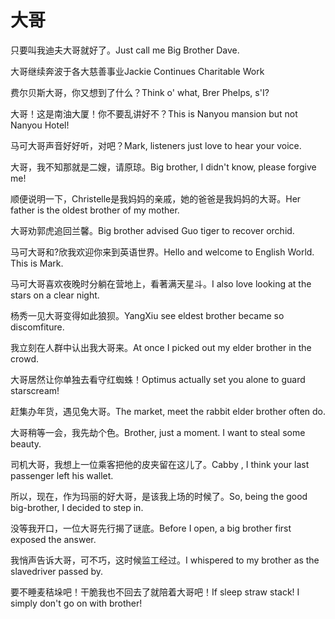 # 大哥

<p><span class="chinese">只要叫我迪夫大哥就好了。</span><span class="english">Just call me Big Brother Dave.</span></p>

<p><span class="chinese">大哥继续奔波于各大慈善事业</span><span class="english">Jackie Continues Charitable Work</span></p>

<p><span class="chinese">费尔贝斯大哥，你又想到了什么？</span><span class="english">Think o' what, Brer Phelps, s'I?</span></p>

<p><span class="chinese">大哥！这是南油大厦！你不要乱讲好不？</span><span class="english">This is Nanyou mansion but not Nanyou Hotel!</span></p>

<p><span class="chinese">马可大哥声音好好听，对吧？</span><span class="english">Mark, listeners just love to hear your voice.</span></p>

<p><span class="chinese">大哥，我不知那就是二嫂，请原琼。</span><span class="english">Big brother, I didn't know, please forgive me!</span></p>

<p><span class="chinese">顺便说明一下，Christelle是我妈妈的亲戚，她的爸爸是我妈妈的大哥。</span><span class="english">Her father is the oldest brother of my mother.</span></p>

<p><span class="chinese">大哥劝郭虎追回兰馨。</span><span class="english">Big brother advised Guo tiger to recover orchid.</span></p>

<p><span class="chinese">马可大哥和?欣我欢迎你来到英语世界。</span><span class="english">Hello and welcome to English World. This is Mark.</span></p>

<p><span class="chinese">马可大哥喜欢夜晚时分躺在营地上，看著满天星斗。</span><span class="english">I also love looking at the stars on a clear night.</span></p>

<p><span class="chinese">杨秀一见大哥变得如此狼狈。</span><span class="english">YangXiu see eldest brother became so discomfiture.</span></p>

<p><span class="chinese">我立刻在人群中认出我大哥来。</span><span class="english">At once I picked out my elder brother in the crowd.</span></p>

<p><span class="chinese">大哥居然让你单独去看守红蜘蛛！</span><span class="english">Optimus actually set you alone to guard starscream!</span></p>

<p><span class="chinese">赶集办年货，遇见兔大哥。</span><span class="english">The market, meet the rabbit elder brother often do.</span></p>

<p><span class="chinese">大哥稍等一会，我先劫个色。</span><span class="english">Brother, just a moment. I want to steal some beauty.</span></p>

<p><span class="chinese">司机大哥，我想上一位乘客把他的皮夹留在这儿了。</span><span class="english">Cabby , I think your last passenger left his wallet.</span></p>

<p><span class="chinese">所以，现在，作为玛丽的好大哥，是该我上场的时候了。</span><span class="english">So, being the good big-brother, I decided to step in.</span></p>

<p><span class="chinese">没等我开口，一位大哥先行揭了谜底。</span><span class="english">Before I open, a big brother first exposed the answer.</span></p>

<p><span class="chinese">我悄声告诉大哥，可不巧，这时候监工经过。</span><span class="english">I whispered to my brother as the slavedriver passed by.</span></p>

<p><span class="chinese">要不睡麦秸垛吧！干脆我也不回去了就陪着大哥吧！</span><span class="english">If sleep straw stack! I simply don't go on with brother!</span></p>

